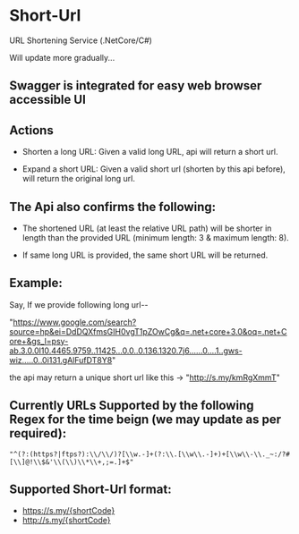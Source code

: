 # Short-Url
URL Shortening Service (.NetCore/C#)

Will update more gradually...


## Swagger is integrated for easy web browser accessible UI


## Actions
- Shorten a long URL: Given a valid long URL, api will return a short url.

- Expand a short URL: Given a valid short url (shorten by this api before), will return the original long url.

## The Api also confirms the following:
- The shortened URL (at least the relative URL path) will be shorter in length than the provided URL (minimum length: 3 & maximum length: 8).

- If same long URL is provided, the same short URL will be returned.


## Example:
Say, If we provide following long url--

"https://www.google.com/search?source=hp&ei=DdDQXfmsGIH0vgT1pZOwCg&q=.net+core+3.0&oq=.net+Core+&gs_l=psy-ab.3.0.0l10.4465.9759..11425...0.0..0.136.1320.7j6......0....1..gws-wiz.....0..0i131.gAlFufDT8Y8" 

the api may return a unique short url like this ->  "http://s.my/kmRgXmmT"


## Currently URLs Supported by the following Regex for the time beign (we may update as per required):
    
    "^(?:(https?|ftps?):\\/\\/)?[\\w.-]+(?:\\.[\\w\\.-]+)+[\\w\\-\\._~:/?#[\\]@!\\$&'\\(\\)\\*\\+,;=.]+$"


## Supported Short-Url format:
- https://s.my/{shortCode}
- http://s.my/{shortCode}
